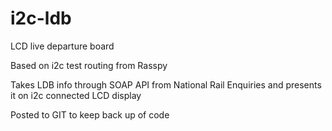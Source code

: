 # i2c-ldb
LCD live departure board

Based on i2c test routing from Rasspy

Takes LDB info through SOAP API from National Rail Enquiries and presents it on i2c connected LCD display

Posted to GIT to keep back up of code
